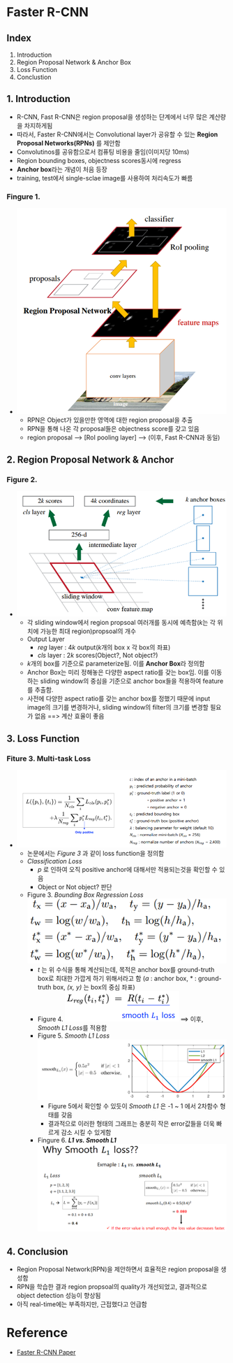 # Faster R-CNN

## Index
1. Introduction
2. Region Proposal Network & Anchor Box
3. Loss Function
4. Conclustion

## 1. Introduction
- R-CNN, Fast R-CNN은 region proposal을 생성하는 단계에서 너무 많은 계산량을 차지하게됨
- 따라서, Faster R-CNN에서는 Convolutional layer가 공유할 수 있는 **Region Proposal Networks(RPNs)** 를 제안함
- Convolutinos를 공유함으로서 컴퓨팅 비용을 줄임(이미지당 10ms)
- Region bounding boxes, objectness scores동시에 regress
- **Anchor box**라는 개념이 처음 등장
- training, test에서 single-sclae image를 사용하여 처리속도가 빠름

### Fingure 1. 
- ![Faster_R-CNN](./image/Faster_R-CNN.png)
    - RPN은 Object가 있을만한 영역에 대한 region proposal을 추출
    - RPN을 통해 나온 각 proposal들은 objectness score를 갖고 있음
    - region proposal --> [RoI pooling layer] --> (이후, Fast R-CNN과 동일)


## 2. Region Proposal Network & Anchor
### Figure 2.
- ![RPNs](./image/RPN.png)
    - 각 sliding window에서 region propsoal 여러개를 동시에 예측함(*k*는 각 위치에 가능한 최대 region)propsoal의 개수
    - Output Layer
        - *reg* layer : 4*k* output(*k*개의 box x 각 box의 좌표)
        - *cls* layer : 2*k* scores(Object?, Not object?)
    - *k*개의 box를 기준으로 parameterize됨. 이를 **Anchor Box**라 정의함
    - Anchor Box는 미리 정해놓은 다양한 aspect ratio를 갖는 box임. 이를 이동하는 sliding window의 중심을 기준으로 anchor box들을 적용하여 feature를 추출함.
    - 사전에 다양한 aspect ratio를 갖는 anchor box를 정했기 때문에 input image의 크기를 변경하거나, sliding window의 filter의 크기를 변경할 필요가 없음 ==> 계산 효율이 좋음


## 3. Loss Function
### Fiture 3. Multi-task Loss
- ![Loss_Function](./image/LossFunction.png)
    - 논문에서는 *Figure 3* 과 같이 loss function을 정의함
    - *Classification Loss*
        - *p* 로 인하여 오직 positive anchor에 대해서만 적용되는것을 확인할 수 있음
        - Object or Not object? 판단
    - Figure 3. *Bounding Box Regression Loss* ![Target_Box](./image/Target_Box.png)
        - *t* 는 위 수식을 통해 계산되는데, 목적은 anchor box를 ground-truth box로 최대한 가깝게 하기 위해서라고 함 (*a* : anchor box, * : ground-truth box, *(x, y)* 는 box의 중심 좌표)
        - Figure 4. ![Smooth_L1_1](./image/Smooth_L1_1.png) ==> 이후, *Smooth L1 Loss*를 적용함
        - Figure 5. *Smooth L1 Loss* ![Smooth_L1_2](./image/Smooth_L1_2.png)
            - Figure 5에서 확인할 수 있듯이 *Smooth L1* 은 -1 ~ 1 에서 2차함수 형태를 갖음
            - 결과적으로 이러한 형태의 그래프는 충분히 작은 error값들을 더욱 빠르게 감소 시킬 수 있게함
        - Fingure 6. ***L1 vs. Smooth L1*** ![L1_SmoothL1](./image/L1_SmoothL1.png)

## 4. Conclusion
- Region Proposal Network(RPN)을 제안하면서 효율적은 region proposal을 생성함
- RPN을 학습한 결과 region propsoal의 quality가 개선되었고, 결과적으로 object detection 성능이 향상됨
- 아직 real-time에는 부족하지만, 근접했다고 언급함

# Reference
- [Faster R-CNN Paper](https://arxiv.org/abs/1504.08083)